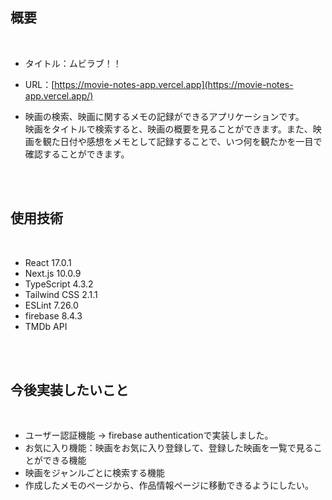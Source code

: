 ## 概要
<br />

- タイトル：ムビラブ！！

- URL：[https://movie-notes-app.vercel.app](https://movie-notes-app.vercel.app/)

- 映画の検索、映画に関するメモの記録ができるアプリケーションです。<br />
映画をタイトルで検索すると、映画の概要を見ることができます。また、映画を観た日付や感想をメモとして記録することで、いつ何を観たかを一目で確認することができます。
<br />
<br />

## 使用技術
<br />

- React 17.0.1
- Next.js 10.0.9
- TypeScript 4.3.2
- Tailwind CSS 2.1.1
- ESLint 7.26.0
- firebase 8.4.3 
- TMDb API
<br />
<br />

## 今後実装したいこと
<br />

- ユーザー認証機能  → firebase authenticationで実装しました。
- お気に入り機能：映画をお気に入り登録して、登録した映画を一覧で見ることができる機能
- 映画をジャンルごとに検索する機能
- 作成したメモのページから、作品情報ページに移動できるようにしたい。
